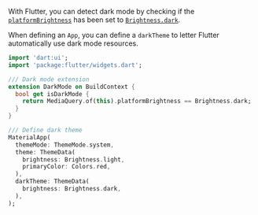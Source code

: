 With Flutter, you can detect dark mode by checking if the [`platformBrightness`](https://api.flutter.dev/flutter/widgets/MediaQueryData/platformBrightness.html) has been set to [`Brightness.dark`](https://api.flutter.dev/flutter/dart-ui/Brightness.html#values).

When defining an `App`, you can define a `darkTheme` to letter Flutter automatically use dark mode resources.

```dart
import 'dart:ui';
import 'package:flutter/widgets.dart';

/// Dark mode extension
extension DarkMode on BuildContext {
  bool get isDarkMode {
    return MediaQuery.of(this).platformBrightness == Brightness.dark;
  }
}

/// Define dark theme
MaterialApp(
  themeMode: ThemeMode.system,
  theme: ThemeData(
    brightness: Brightness.light,
    primaryColor: Colors.red,
  ),
  darkTheme: ThemeData(
    brightness: Brightness.dark,
  ),
);
```

